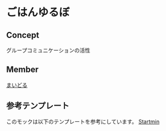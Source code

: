 # ごはんゆるぼ

## Concept
グループコミュニケーションの活性

## Member

[まいどる](https://twitter.com/maidol_28)

## 参考テンプレート
このモックは以下のテンプレートを参考にしています。
[Startmin](https://github.com/secondtruth/startmin)

